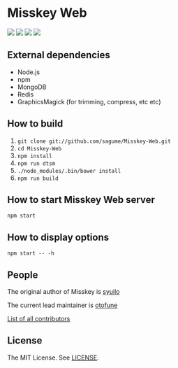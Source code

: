 # Misskey Web
[![][travis-badge]][travis-link]
[![][gemnasium-badge]][gemnasium-link]
[![][david-dev-badge]][david-dev-link]
[![][mit-badge]][mit]

## External dependencies
* Node.js
* npm
* MongoDB
* Redis
* GraphicsMagick (for trimming, compress, etc etc)

## How to build
1. `git clone git://github.com/sagume/Misskey-Web.git`
2. `cd Misskey-Web`
3. `npm install`
4. `npm run dtsm`
4. `./node_modules/.bin/bower install`
5. `npm run build`

## How to start Misskey Web server
`npm start`

## How to display options
`npm start -- -h`

## People

The original author of Misskey is [syuilo](https://github.com/syuilo)

The current lead maintainer is [otofune](https://github.com/otofune)

[List of all contributors](https://github.com/sagume/Misskey-Web/graphs/contributors)

## License
The MIT License. See [LICENSE](LICENSE).

[mit]:             http://opensource.org/licenses/MIT
[mit-badge]:       https://img.shields.io/badge/license-MIT-444444.svg?style=flat-square
[travis-link]:     https://travis-ci.org/sagume/Misskey-Web
[travis-badge]:    http://img.shields.io/travis/sagume/Misskey-Web.svg?style=flat-square
[david-dev-link]:  https://david-dm.org/sagume/Misskey-Web#info=devDependencies&view=table
[david-dev-badge]: https://img.shields.io/david/dev/sagume/Misskey-Web.svg?style=flat-square
[gemnasium-link]:  https://gemnasium.com/sagume/Misskey-Web
[gemnasium-badge]: https://gemnasium.com/sagume/Misskey-Web.svg